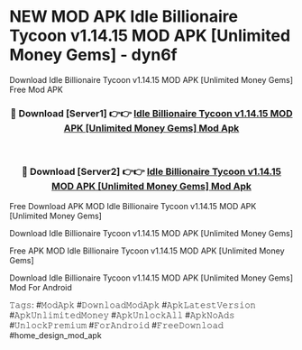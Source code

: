 # NEW MOD APK Idle Billionaire Tycoon v1.14.15 MOD APK [Unlimited Money Gems] - dyn6f
Download Idle Billionaire Tycoon v1.14.15 MOD APK [Unlimited Money Gems] Free Mod APK

<div align="center">
<h3>🔴 Download [Server1] 👉👉 <a href="https://apk-comot.site?title=Idle_Billionaire_Tycoon_v1.14.15_MOD_APK_[Unlimited_Money_Gems]">Idle Billionaire Tycoon v1.14.15 MOD APK [Unlimited Money Gems] Mod Apk</a></h3><br>

<h3>🔴 Download [Server2] 👉👉 <a href="https://apk-comot.site?title=Idle_Billionaire_Tycoon_v1.14.15_MOD_APK_[Unlimited_Money_Gems]">Idle Billionaire Tycoon v1.14.15 MOD APK [Unlimited Money Gems] Mod Apk</a></h3>
</div>


Free Download APK MOD Idle Billionaire Tycoon v1.14.15 MOD APK [Unlimited Money Gems]

Download Idle Billionaire Tycoon v1.14.15 MOD APK [Unlimited Money Gems] 

Free APK MOD Idle Billionaire Tycoon v1.14.15 MOD APK [Unlimited Money Gems] 

Download Idle Billionaire Tycoon v1.14.15 MOD APK [Unlimited Money Gems] Mod For Android

𝚃𝚊𝚐𝚜: #𝙼𝚘𝚍𝙰𝚙𝚔 #𝙳𝚘𝚠𝚗𝚕𝚘𝚊𝚍𝙼𝚘𝚍𝙰𝚙𝚔 #𝙰𝚙𝚔𝙻𝚊𝚝𝚎𝚜𝚝𝚅𝚎𝚛𝚜𝚒𝚘𝚗 #𝙰𝚙𝚔𝚄𝚗𝚕𝚒𝚖𝚒𝚝𝚎𝚍𝙼𝚘𝚗𝚎𝚢 #𝙰𝚙𝚔𝚄𝚗𝚕𝚘𝚌𝚔𝙰𝚕𝚕 #𝙰𝚙𝚔𝙽𝚘𝙰𝚍𝚜 #𝚄𝚗𝚕𝚘𝚌𝚔𝙿𝚛𝚎𝚖𝚒𝚞𝚖 #𝙵𝚘𝚛𝙰𝚗𝚍𝚛𝚘𝚒𝚍 #𝙵𝚛𝚎𝚎𝙳𝚘𝚠𝚗𝚕𝚘𝚊𝚍 #home_design_mod_apk
